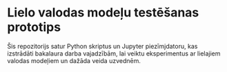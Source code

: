 # Lielo valodas modeļu testēšanas prototips

Šis repozitorijs satur Python skriptus un Jupyter piezīmjdatoru, kas izstrādāti bakalaura darba vajadzībām, lai veiktu eksperimentus ar lielajiem valodas modeļiem  un dažāda veida uzvednēm.
